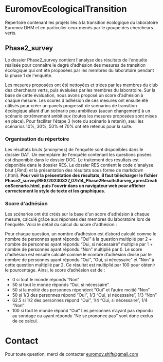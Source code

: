 # EuromovEcologicalTransition

Repertoire contenant les projets liés à la transition écologique du laboratoire Euromov DHM et en particulier ceux menés par le groupe des chercheurs verts.

## Phase2_survey
Le dossier Phase2_survey contient l'analyse des résultats de l'enquête réalisée pour connaître le degré d'adhésion des mesures de transition écologique qui ont été proposées par les membres du laboratoire pendant la phase 1 de l'enquête.

Les mesures proposées ont été nettoyées et triées par les membres du club des chercheurs verts, puis évaluées par les membres du laboratoire. Sur la base de cette évaluation, nous avons proposé un score d'adhésion à chaque mesure. Les scores d'adhésion de ces mesures ont ensuite été utilisés pour créer un panels progressif de scénarios de transition écologique allant d'un scénario peu ambitieux (aucun changement) à un scénario extrêmement ambitieux (toutes les mesures proposées sont mises en place). Pour faciliter l'étape 3 (vote du scénario à retenir), seul les scénarios 10%, 30%, 50% et 70% ont été retenus pour la suite.

### Organisation du répertoire
Les résultats bruts (anonymes) de l'enquête sont disponibles dans le dossier DAT.
Un exemplaire de l'enquête contenant les questions posées est disponible dans le dossier DOC.
Le traitement des résultats est disponible dans le dossier RES.
Le dossier RES contient le code d'analyse brut (.Rmd) et la présentation des résultats sous forme de markdown (.html).
**Pour voir la présentation des résultats, il faut télécharger le fichier Phase2_survey/RES/20230327_07h14_Phase2ResultsSurvey_apresCreationScenario.html, puis l'ouvrir dans un navigateur web pour afficher correctement le style de texte et les graphiques.**

### Score d'adhésion
Les scénarios ont été créés sur la base d'un score d'adhésion à chaque mesure, calculé grâce aux réponses des membres du laboratoire lors de l'enquête. Voici le détail du calcul du score d'adhésion :

Pour chaque question, un nombre d’adhésion est d’abord calculé comme le nombre de personnes ayant répondu “Oui” à la question multiplié par 2 + nombre de personnes ayant répondu “Oui, si nécessaire” multiplié par 1 + nombre de personnes ayant répondu “Non” multiplié par 0.
Le score d’adhésion est ensuite calculé comme le nombre d’adhésion divisé par le nombre de personnes ayant répondu “Oui”, “Oui, si nécessaire” et “Non” à cette question multiplié par 2. Ce résultat est multiplié par 100 pour obtenir le pourcentage.
Ainsi, le score d’adhésion est de :
- 0 si tout le monde réponds “Non”
- 50 si tout le monde réponds “Oui, si nécessaire”
- 50 si la moitié des personnes répondent “Oui” et l’autre moitié “Non”
- 50 si 1/3 des personnes répond “Oui”, 1/3 “Oui, si nécessaire”, 1/3 “Non”
- 62.5 si 1/2 des personnes répond “Oui”, 1/4 “Oui, si nécessaire”, 1/4 “Non”
- 100 si tout le monde répond “Oui”
Les personnes n’ayant pas répondu au sondage ou ayant répondu “Ne se prononce pas” sont donc exclus de ce calcul.

# Contact
Pour toute question, merci de contacter euromov.shift@gmail.com
